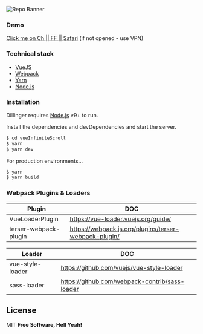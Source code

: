 ![Repo Banner](https://i.imgur.com/zM5CZhi.jpg)

### Demo
[Click me on Ch || FF || Safari](https://infinity-users-list.netlify.com/)
(if not opened - use VPN)

### Technical stack

* [VueJS](https://vuejs.org/)
* [Webpack](https://webpack.js.org/)
* [Yarn](https://yarnpkg.com/lang/en/)
* [Node.js](https://nodejs.org/en/)

### Installation

Dillinger requires [Node.js](https://nodejs.org/) v9+ to run.

Install the dependencies and devDependencies and start the server.

```sh
$ cd vueInfiniteScroll
$ yarn
$ yarn dev
```

For production environments...

```sh
$ yarn
$ yarn build
```

### Webpack Plugins & Loaders

| Plugin | DOC |
| ------ | ------ |
| VueLoaderPlugin | https://vue-loader.vuejs.org/guide/ |
| terser-webpack-plugin | https://webpack.js.org/plugins/terser-webpack-plugin/ |

| Loader | DOC |
| ------ | ------ |
| vue-style-loader | https://github.com/vuejs/vue-style-loader |
| sass-loader | https://github.com/webpack-contrib/sass-loader |

License
----

MIT
**Free Software, Hell Yeah!**
